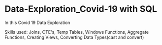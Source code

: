# Data-Exploration_Covid-19 with SQL
In this Covid 19 Data Exploration 

Skills used: Joins, CTE's, Temp Tables, Windows Functions, Aggregate Functions, Creating Views, Converting Data Types(cast and convert)
